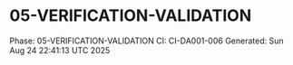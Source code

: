 # 05-VERIFICATION-VALIDATION
Phase: 05-VERIFICATION-VALIDATION
CI: CI-DA001-006
Generated: Sun Aug 24 22:41:13 UTC 2025

